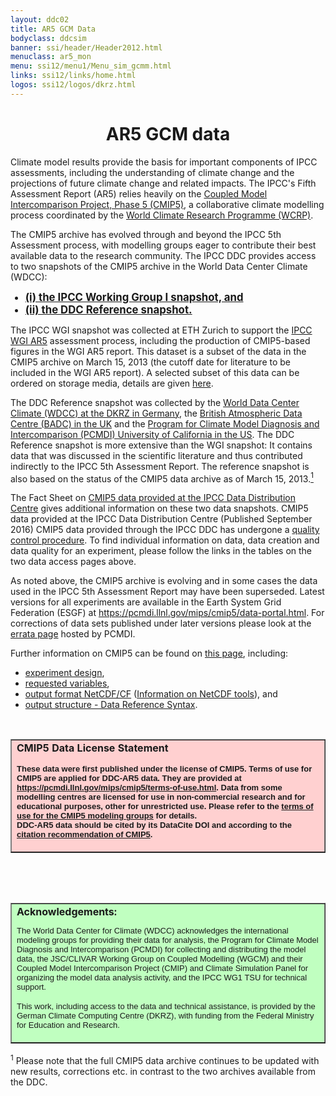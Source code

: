 ```yaml
---
layout: ddc02
title: AR5 GCM Data
bodyclass: ddcsim
banner: ssi/header/Header2012.html
menuclass: ar5_mon
menu: ssi12/menu1/Menu_sim_gcmm.html
links: ssi12/links/home.html
logos: ssi12/logos/dkrz.html
---
```

<div id="pagetitle-ln">
<h1 align="CENTER">AR5 GCM data</h1>
</div>
<p>Climate model results provide the basis for important components of IPCC assessments, including the understanding of climate change and the projections of future climate change and related impacts. The IPCC's Fifth Assessment Report (AR5) relies heavily on the <a target="_blank" href="https://pcmdi.llnl.gov/mips/cmip5">Coupled Model Intercomparison Project, Phase 5 (CMIP5)</a>, a collaborative climate modelling process coordinated by the <a target="_blank" href="http://www.wcrp-climate.org/">World Climate Research Programme (WCRP)</a>.</p>

<p>The CMIP5 archive has evolved through and beyond the IPCC 5th Assessment process, with modelling groups eager to contribute their best available data to the research community. 
The IPCC DDC provides access to two snapshots of the CMIP5 archive in the World Data Center Climate (WDCC):
<big><strong><ul>
<li><a target="_blank" title="IPCC WGI AR5 snapshot" class="internal-link" href="WG1-Archive.html">(i) the IPCC Working Group I snapshot, and</a></li>
<li><a target="_blank" title="DDC AR5 Reference snapshot" class="internal-link" href="Reference-Archive.html">(ii) the DDC Reference snapshot.</a></li>
</ul></strong></big>

<p>The IPCC WGI snapshot was collected at ETH Zurich to support the <a target="_blank" href="http://www.climatechange2013.org">IPCC WGI AR5</a> assessment process, including the production of CMIP5-based figures in the WGI AR5 report. This dataset is a subset of the data in the CMIP5 archive on March 15, 2013 (the cutoff date for literature to be included in the WGI AR5 report). A selected subset of this data can be ordered on storage media, details are given <a href="/sim/gcm_monthly/INFO/dvd_data.html">here</a>.</p>

<p>The DDC Reference snapshot was collected by the <a target="_blank" href="http://wdc-climate.de/">World Data Center Climate (WDCC) at the DKRZ in Germany</a>, the <a target="_blank" href="http://badc.nerc.ac.uk/">British Atmospheric Data Centre (BADC) in the UK</a> and the <a target="_blank" href="http://pcmdi.llnl.gov/">Program for Climate Model Diagnosis and Intercomparison (PCMDI) University of California in the US</a>. The DDC Reference snapshot is more extensive than the WGI snapshot: It contains data that was discussed in the scientific literature and thus contributed indirectly to the IPCC 5th Assessment Report. The reference snapshot is also based on the status of the CMIP5 data archive as of March 15, 2013.<a href="#footnote-ESGF-data"><sup>1</sup></a></p>

<p>The Fact Sheet on <a target="_blank" href="https://doi.org/10.5281/zenodo.1438350">CMIP5 data provided at the IPCC Data Distribution Centre</a> gives additional information on these two data snapshots. CMIP5 data provided at the IPCC Data Distribution Centre (Published September 2016) CMIP5 data provided through the IPCC DDC has undergone a <a target="_blank" href="http://cmip5qc.wdc-climate.de">quality control procedure</a>. To find individual information on data, data creation and data quality for an experiment, please follow the links in the tables on the two data access pages above.</p>

<p>As noted above, the CMIP5 archive is evolving and in some cases the data used in the IPCC 5th Assessment Report may have been superseded. Latest versions for all experiments are available in the Earth System Grid Federation (ESGF) at <a target="_blank" href="https://pcmdi.llnl.gov/mips/cmip5/data-portal.html">https://pcmdi.llnl.gov/mips/cmip5/data-portal.html</a>. For corrections of data sets published under later versions please look at the <a target="_blank" href="https://pcmdi.llnl.gov/mips/cmip5/errata.html">errata page</a> hosted by PCMDI.</p>

<!-- <p>The data underlying the IPCC - Fifth Assessment Report (IPCC AR5) were created and collected within CMIP5 (<a target="_blank" href="https://pcmdi.llnl.gov/mips/cmip5/">Coupled Model Intercomparison Project Phase 5</a>). CMIP5 data are collected, managed and disseminated by ESGF (<a target="_blank" href="http://esgf.org/">Earth System Grid Federation</a>). The IPCC DDC accumulates CMIP5 reference data that have likely been used in the IPCC AR5 while ESGF continues to provide the most recent versions of CMIP5 data. 
</p>
<p>The IPCC DDC provides access to long-term archived CMIP5 data in the WDCC (World Data Center Climate). IPCC AR5 climate model data are in particular the CMIP5 Data Archive of <a target="_blank" href="http://www.climatechange2013.org">IPCC Working Group I</a> and the CMIP5 Reference Data Archive. The CMIP5 Data Archive of IPCC WG-I was collected at the ETH Zurich parallel to the writing process of the IPCC WG-I report. The CMIP5 reference data were collected by the <a target="_blank" href="http://wdc-climate.de/">WDCC at DKRZ in Germany</a>, the <a target="_blank" href="http://badc.nerc.ac.uk/">BADC in the UK</a> and the <a target="_blank" href="https://pcmdi.llnl.gov/">PCMDI in the US</a>. For the IPCC AR5 data archives the status of the CMIP5 ESGF data archive around March 15, 2013 was chosen because this was the deadline for literature contributions to be accepted in the WG-I report. CMIP5 data, which were published in ESGF before March 15, 2013 might underlie the WG-I report, data published later certainly not.
</p>

<p>The IPCC AR5 climate model data of the two data archives are provided on two separate pages. The CMIP5 Data Archive of IPCC WG-I is a subset of the CMIP5 Reference Data Archive:</p>
<big><strong><ul>
<li><a target="_blank" title="CMIP5 Data Archive of IPCC WG-I" class="internal-link" href="WG1-Archive.html">CMIP5 Data Archive of IPCC WG-I</a></li>
<li><a target="_blank" title="CMIP5 Reference Data Archive" class="internal-link" href="Reference-Archive.html">CMIP5 Reference Data Archive</a></li>
</ul></strong></big>

<p>
Data moved into the IPCC DDC had undergone a <a target="_blank" href="http://cmip5qc.wdc-climate.de">quality control procedure</a>. Please have a look at the individual information on data, data creation and data quality for an experiment by following the links in the tables on the pages for the CMIP5 Data Archive of IPCC WG-I and the CMIP5 Reference Data Archive. 
Latest versions for all experiments are available in the Earth System Grid Federation (ESGF) at <a target="_blank" href="http://esgf-node.llnl.gov/">http://esgf-node.llnl.gov/</a>. 
For corrections of data sets published under later versions please look at the <a target="_blank" href="https://pcmdi.llnl.gov/mips/cmip5/errata.html">errata page</a> hosted by PCMDI.
</p> -->

<p>Further information on CMIP5 can be found on <a target="_blank" href="https://pcmdi.llnl.gov/mips/cmip5/">this page</a>, including:
<ul><li><a target="_blank" href="https://pcmdi.llnl.gov/mips/cmip5/experiment_design.html">experiment design</a>,</li>
<li><a target="_blank" href="https://pcmdi.llnl.gov/mips/cmip5/datadescription.html">requested variables</a>,</li>
<li><a target="_blank" href="http://cfconventions.org/">output format NetCDF/CF</a> (<a href="/sim/gcm_monthly/INFO/formats.html">Information on NetCDF tools</a>), and</li>
<li><a target="_blank" href="https://pcmdi.llnl.gov/mips/cmip5/docs/cmip5_data_reference_syntax.pdf">output structure - Data Reference Syntax</a>.</li>
</ul>

<br>
<table width="70%" cellspacing="0" cellpadding="3" border="1" align="center" table="">
<tbody>
<tr>
<td bgcolor="#ffd0d0">
<b>CMIP5 Data License Statement</b>
<p>
<font size="-1" face="arial">
<b>These data were first published under the license of CMIP5. Terms of use for CMIP5 are applied for DDC-AR5 data. They are provided at <a target="_blank" href="https://pcmdi.llnl.gov/mips/cmip5/terms-of-use.html">https://pcmdi.llnl.gov/mips/cmip5/terms-of-use.html</a>. Data from some modelling centres are licensed for use in non-commercial research and for educational purposes, other for unrestricted use. Please refer to the <a target="_blank" href="https://pcmdi.llnl.gov/mips/cmip5/availability.html">terms of use for the CMIP5 modeling groups</a> for details. 
<br>
DDC-AR5 data should be cited by its DataCite DOI and according to the <a target="_blank" href="https://pcmdi.llnl.gov/mips/cmip5/citation.html">citation recommendation of CMIP5</a>.</b>
</font>
</p>
</td>
</tr>
</tbody>
</table>


<!-- <p><strong>Please note:</strong></p>
A table entry represents an experiment as general citation unit. <br>
<span style="color:darkgreen"><strong>Green experiments</strong></span> have completed the quality control process and are assigned DOIs (Digital Object Identifiers). The underlying links resolve to the DOI landing pages, which provide basic information related to the data.<br>
For <span style="color:LightSlateGrey"><strong>grey experiments</strong></span> the data is archived at least at WDCC (stable data). The quality control process is ongoing. The underlying links resolve to web pages displaying basic information related to the data.<br>
-->
<p>&nbsp;</p>

<p align="CENTER">&nbsp;</p>

<table width="95%" cellspacing="0" cellpadding="3" border="1" align="center" table="">
<tbody>
<tr>
<td bgcolor="#c0ffc0">
<b>Acknowledgements:</b>
<br>
<font size="-1" face="arial">
<p>The World Data Center for Climate (WDCC) acknowledges the international modeling groups for providing their data for analysis, the Program for Climate Model Diagnosis and Intercomparison (PCMDI) for collecting and distributing the model data, the JSC/CLIVAR Working Group on Coupled Modelling (WGCM) and their Coupled Model Intercomparison Project (CMIP) and Climate Simulation Panel for organizing the model data analysis activity, and the IPCC WG1 TSU for technical support.</p>
</font>
<p>
<font size="-1" face="arial">This work, including access to the data and technical assistance, is provided by the German Climate Computing Centre (DKRZ), with funding from the Federal Ministry for Education and Research.</font>
</p>
</td>
</tr>
</tbody>
</table>


<p id="footnote-ESGF-data"><sup>1</sup> Please note that the full CMIP5 data archive continues to be updated with new results, corrections etc. in contrast to the two archives available from the DDC.</p>
<p>&nbsp;</p>
<p align="left"><i>
<!-- <span style="color:darkred"><strong>Preliminary version</strong><br /> -->


